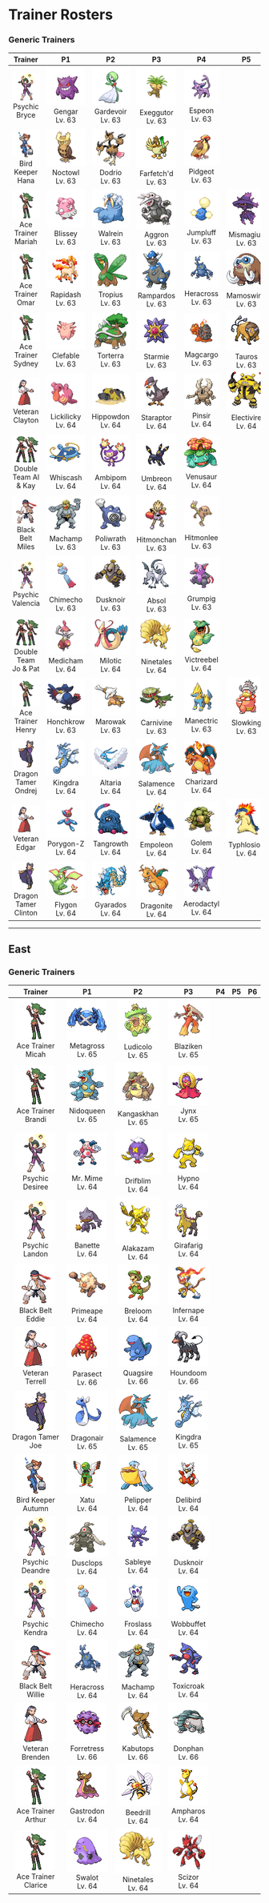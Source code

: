 # Trainer Rosters

### Generic Trainers

| Trainer | P1 | P2 | P3 | P4 | P5 | P6 |
|:-------:|:--:|:--:|:--:|:--:|:--:|:--:|
| ![Psychic Bryce](../../assets/trainers/psychic.png)<br>Psychic Bryce | ![Gengar](../../assets/sprites/gengar/front.gif)<br>Gengar<br>Lv. 63 | ![Gardevoir](../../assets/sprites/gardevoir/front.gif)<br>Gardevoir<br>Lv. 63 | ![Exeggutor](../../assets/sprites/exeggutor/front.gif)<br>Exeggutor<br>Lv. 63 | ![Espeon](../../assets/sprites/espeon/front.gif)<br>Espeon<br>Lv. 63 |
| ![Bird Keeper Hana](../../assets/trainers/bird_keeper.png)<br>Bird Keeper Hana | ![Noctowl](../../assets/sprites/noctowl/front.gif)<br>Noctowl<br>Lv. 63 | ![Dodrio](../../assets/sprites/dodrio/front.gif)<br>Dodrio<br>Lv. 63 | ![Farfetch'd](../../assets/sprites/farfetchd/front.gif)<br>Farfetch'd<br>Lv. 63 | ![Pidgeot](../../assets/sprites/pidgeot/front.gif)<br>Pidgeot<br>Lv. 63 |
| ![Ace Trainer Mariah](../../assets/trainers/ace_trainer.png)<br>Ace Trainer Mariah | ![Blissey](../../assets/sprites/blissey/front.gif)<br>Blissey<br>Lv. 63 | ![Walrein](../../assets/sprites/walrein/front.gif)<br>Walrein<br>Lv. 63 | ![Aggron](../../assets/sprites/aggron/front.gif)<br>Aggron<br>Lv. 63 | ![Jumpluff](../../assets/sprites/jumpluff/front.gif)<br>Jumpluff<br>Lv. 63 | ![Mismagius](../../assets/sprites/mismagius/front.gif)<br>Mismagius<br>Lv. 63 |
| ![Ace Trainer Omar](../../assets/trainers/ace_trainer.png)<br>Ace Trainer Omar | ![Rapidash](../../assets/sprites/rapidash/front.gif)<br>Rapidash<br>Lv. 63 | ![Tropius](../../assets/sprites/tropius/front.gif)<br>Tropius<br>Lv. 63 | ![Rampardos](../../assets/sprites/rampardos/front.gif)<br>Rampardos<br>Lv. 63 | ![Heracross](../../assets/sprites/heracross/front.gif)<br>Heracross<br>Lv. 63 | ![Mamoswine](../../assets/sprites/mamoswine/front.gif)<br>Mamoswine<br>Lv. 63 |
| ![Ace Trainer Sydney](../../assets/trainers/ace_trainer.png)<br>Ace Trainer Sydney | ![Clefable](../../assets/sprites/clefable/front.gif)<br>Clefable<br>Lv. 63 | ![Torterra](../../assets/sprites/torterra/front.gif)<br>Torterra<br>Lv. 63 | ![Starmie](../../assets/sprites/starmie/front.gif)<br>Starmie<br>Lv. 63 | ![Magcargo](../../assets/sprites/magcargo/front.gif)<br>Magcargo<br>Lv. 63 | ![Tauros](../../assets/sprites/tauros/front.gif)<br>Tauros<br>Lv. 63 |
| ![Veteran Clayton](../../assets/trainers/veteran.png)<br>Veteran Clayton | ![Lickilicky](../../assets/sprites/lickilicky/front.gif)<br>Lickilicky<br>Lv. 64 | ![Hippowdon](../../assets/sprites/hippowdon/front.gif)<br>Hippowdon<br>Lv. 64 | ![Staraptor](../../assets/sprites/staraptor/front.gif)<br>Staraptor<br>Lv. 64 | ![Pinsir](../../assets/sprites/pinsir/front.gif)<br>Pinsir<br>Lv. 64 | ![Electivire](../../assets/sprites/electivire/front.gif)<br>Electivire<br>Lv. 64 |
| ![Double Team Al & Kay](../../assets/trainers/double_team.png)<br>Double Team Al & Kay | ![Whiscash](../../assets/sprites/whiscash/front.gif)<br>Whiscash<br>Lv. 64 | ![Ambipom](../../assets/sprites/ambipom/front.gif)<br>Ambipom<br>Lv. 64 | ![Umbreon](../../assets/sprites/umbreon/front.gif)<br>Umbreon<br>Lv. 64 | ![Venusaur](../../assets/sprites/venusaur/front.gif)<br>Venusaur<br>Lv. 64 |
| ![Black Belt Miles](../../assets/trainers/black_belt.png)<br>Black Belt Miles | ![Machamp](../../assets/sprites/machamp/front.gif)<br>Machamp<br>Lv. 63 | ![Poliwrath](../../assets/sprites/poliwrath/front.gif)<br>Poliwrath<br>Lv. 63 | ![Hitmonchan](../../assets/sprites/hitmonchan/front.gif)<br>Hitmonchan<br>Lv. 63 | ![Hitmonlee](../../assets/sprites/hitmonlee/front.gif)<br>Hitmonlee<br>Lv. 63 |
| ![Psychic Valencia](../../assets/trainers/psychic.png)<br>Psychic Valencia | ![Chimecho](../../assets/sprites/chimecho/front.gif)<br>Chimecho<br>Lv. 63 | ![Dusknoir](../../assets/sprites/dusknoir/front.gif)<br>Dusknoir<br>Lv. 63 | ![Absol](../../assets/sprites/absol/front.gif)<br>Absol<br>Lv. 63 | ![Grumpig](../../assets/sprites/grumpig/front.gif)<br>Grumpig<br>Lv. 63 |
| ![Double Team Jo & Pat](../../assets/trainers/double_team.png)<br>Double Team Jo & Pat | ![Medicham](../../assets/sprites/medicham/front.gif)<br>Medicham<br>Lv. 64 | ![Milotic](../../assets/sprites/milotic/front.gif)<br>Milotic<br>Lv. 64 | ![Ninetales](../../assets/sprites/ninetales/front.gif)<br>Ninetales<br>Lv. 64 | ![Victreebel](../../assets/sprites/victreebel/front.gif)<br>Victreebel<br>Lv. 64 |
| ![Ace Trainer Henry](../../assets/trainers/ace_trainer.png)<br>Ace Trainer Henry | ![Honchkrow](../../assets/sprites/honchkrow/front.gif)<br>Honchkrow<br>Lv. 63 | ![Marowak](../../assets/sprites/marowak/front.gif)<br>Marowak<br>Lv. 63 | ![Carnivine](../../assets/sprites/carnivine/front.gif)<br>Carnivine<br>Lv. 63 | ![Manectric](../../assets/sprites/manectric/front.gif)<br>Manectric<br>Lv. 63 | ![Slowking](../../assets/sprites/slowking/front.gif)<br>Slowking<br>Lv. 63 |
| ![Dragon Tamer Ondrej](../../assets/trainers/dragon_tamer.png)<br>Dragon Tamer Ondrej | ![Kingdra](../../assets/sprites/kingdra/front.gif)<br>Kingdra<br>Lv. 64 | ![Altaria](../../assets/sprites/altaria/front.gif)<br>Altaria<br>Lv. 64 | ![Salamence](../../assets/sprites/salamence/front.gif)<br>Salamence<br>Lv. 64 | ![Charizard](../../assets/sprites/charizard/front.gif)<br>Charizard<br>Lv. 64 |
| ![Veteran Edgar](../../assets/trainers/veteran.png)<br>Veteran Edgar | ![Porygon-Z](../../assets/sprites/porygon-z/front.gif)<br>Porygon-Z<br>Lv. 64 | ![Tangrowth](../../assets/sprites/tangrowth/front.gif)<br>Tangrowth<br>Lv. 64 | ![Empoleon](../../assets/sprites/empoleon/front.gif)<br>Empoleon<br>Lv. 64 | ![Golem](../../assets/sprites/golem/front.gif)<br>Golem<br>Lv. 64 | ![Typhlosion](../../assets/sprites/typhlosion/front.gif)<br>Typhlosion<br>Lv. 64 |
| ![Dragon Tamer Clinton](../../assets/trainers/dragon_tamer.png)<br>Dragon Tamer Clinton | ![Flygon](../../assets/sprites/flygon/front.gif)<br>Flygon<br>Lv. 64 | ![Gyarados](../../assets/sprites/gyarados/front.gif)<br>Gyarados<br>Lv. 64 | ![Dragonite](../../assets/sprites/dragonite/front.gif)<br>Dragonite<br>Lv. 64 | ![Aerodactyl](../../assets/sprites/aerodactyl/front.gif)<br>Aerodactyl<br>Lv. 64 |


---

## East


### Generic Trainers

| Trainer | P1 | P2 | P3 | P4 | P5 | P6 |
|:-------:|:--:|:--:|:--:|:--:|:--:|:--:|
| ![Ace Trainer Micah](../../assets/trainers/ace_trainer.png)<br>Ace Trainer Micah | ![Metagross](../../assets/sprites/metagross/front.gif)<br>Metagross<br>Lv. 65 | ![Ludicolo](../../assets/sprites/ludicolo/front.gif)<br>Ludicolo<br>Lv. 65 | ![Blaziken](../../assets/sprites/blaziken/front.gif)<br>Blaziken<br>Lv. 65 |
| ![Ace Trainer Brandi](../../assets/trainers/ace_trainer.png)<br>Ace Trainer Brandi | ![Nidoqueen](../../assets/sprites/nidoqueen/front.gif)<br>Nidoqueen<br>Lv. 65 | ![Kangaskhan](../../assets/sprites/kangaskhan/front.gif)<br>Kangaskhan<br>Lv. 65 | ![Jynx](../../assets/sprites/jynx/front.gif)<br>Jynx<br>Lv. 65 |
| ![Psychic Desiree](../../assets/trainers/psychic.png)<br>Psychic Desiree | ![Mr. Mime](../../assets/sprites/mr-mime/front.gif)<br>Mr. Mime<br>Lv. 64 | ![Drifblim](../../assets/sprites/drifblim/front.gif)<br>Drifblim<br>Lv. 64 | ![Hypno](../../assets/sprites/hypno/front.gif)<br>Hypno<br>Lv. 64 |
| ![Psychic Landon](../../assets/trainers/psychic.png)<br>Psychic Landon | ![Banette](../../assets/sprites/banette/front.gif)<br>Banette<br>Lv. 64 | ![Alakazam](../../assets/sprites/alakazam/front.gif)<br>Alakazam<br>Lv. 64 | ![Girafarig](../../assets/sprites/girafarig/front.gif)<br>Girafarig<br>Lv. 64 |
| ![Black Belt Eddie](../../assets/trainers/black_belt.png)<br>Black Belt Eddie | ![Primeape](../../assets/sprites/primeape/front.gif)<br>Primeape<br>Lv. 64 | ![Breloom](../../assets/sprites/breloom/front.gif)<br>Breloom<br>Lv. 64 | ![Infernape](../../assets/sprites/infernape/front.gif)<br>Infernape<br>Lv. 64 |
| ![Veteran Terrell](../../assets/trainers/veteran.png)<br>Veteran Terrell | ![Parasect](../../assets/sprites/parasect/front.gif)<br>Parasect<br>Lv. 66 | ![Quagsire](../../assets/sprites/quagsire/front.gif)<br>Quagsire<br>Lv. 66 | ![Houndoom](../../assets/sprites/houndoom/front.gif)<br>Houndoom<br>Lv. 66 |
| ![Dragon Tamer Joe](../../assets/trainers/dragon_tamer.png)<br>Dragon Tamer Joe | ![Dragonair](../../assets/sprites/dragonair/front.gif)<br>Dragonair<br>Lv. 65 | ![Salamence](../../assets/sprites/salamence/front.gif)<br>Salamence<br>Lv. 65 | ![Kingdra](../../assets/sprites/kingdra/front.gif)<br>Kingdra<br>Lv. 65 |
| ![Bird Keeper Autumn](../../assets/trainers/bird_keeper.png)<br>Bird Keeper Autumn | ![Xatu](../../assets/sprites/xatu/front.gif)<br>Xatu<br>Lv. 64 | ![Pelipper](../../assets/sprites/pelipper/front.gif)<br>Pelipper<br>Lv. 64 | ![Delibird](../../assets/sprites/delibird/front.gif)<br>Delibird<br>Lv. 64 |
| ![Psychic Deandre](../../assets/trainers/psychic.png)<br>Psychic Deandre | ![Dusclops](../../assets/sprites/dusclops/front.gif)<br>Dusclops<br>Lv. 64 | ![Sableye](../../assets/sprites/sableye/front.gif)<br>Sableye<br>Lv. 64 | ![Dusknoir](../../assets/sprites/dusknoir/front.gif)<br>Dusknoir<br>Lv. 64 |
| ![Psychic Kendra](../../assets/trainers/psychic.png)<br>Psychic Kendra | ![Chimecho](../../assets/sprites/chimecho/front.gif)<br>Chimecho<br>Lv. 64 | ![Froslass](../../assets/sprites/froslass/front.gif)<br>Froslass<br>Lv. 64 | ![Wobbuffet](../../assets/sprites/wobbuffet/front.gif)<br>Wobbuffet<br>Lv. 64 |
| ![Black Belt Willie](../../assets/trainers/black_belt.png)<br>Black Belt Willie | ![Heracross](../../assets/sprites/heracross/front.gif)<br>Heracross<br>Lv. 64 | ![Machamp](../../assets/sprites/machamp/front.gif)<br>Machamp<br>Lv. 64 | ![Toxicroak](../../assets/sprites/toxicroak/front.gif)<br>Toxicroak<br>Lv. 64 |
| ![Veteran Brenden](../../assets/trainers/veteran.png)<br>Veteran Brenden | ![Forretress](../../assets/sprites/forretress/front.gif)<br>Forretress<br>Lv. 66 | ![Kabutops](../../assets/sprites/kabutops/front.gif)<br>Kabutops<br>Lv. 66 | ![Donphan](../../assets/sprites/donphan/front.gif)<br>Donphan<br>Lv. 66 |
| ![Ace Trainer Arthur](../../assets/trainers/ace_trainer.png)<br>Ace Trainer Arthur | ![Gastrodon](../../assets/sprites/gastrodon/front.gif)<br>Gastrodon<br>Lv. 64 | ![Beedrill](../../assets/sprites/beedrill/front.gif)<br>Beedrill<br>Lv. 64 | ![Ampharos](../../assets/sprites/ampharos/front.gif)<br>Ampharos<br>Lv. 64 |
| ![Ace Trainer Clarice](../../assets/trainers/ace_trainer.png)<br>Ace Trainer Clarice | ![Swalot](../../assets/sprites/swalot/front.gif)<br>Swalot<br>Lv. 64 | ![Ninetales](../../assets/sprites/ninetales/front.gif)<br>Ninetales<br>Lv. 64 | ![Scizor](../../assets/sprites/scizor/front.gif)<br>Scizor<br>Lv. 64 |

